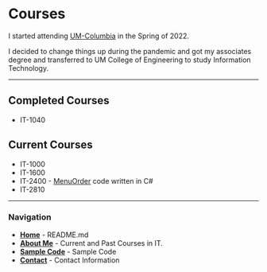 # Courses
I started attending [UM-Columbia](http://www.missouri.edu) in the Spring of 2022.
<p>I decided to change things up during the pandemic and got my associates degree and transferred to UM College of Engineering to study Information Technology.</p>

---
## Completed Courses
- IT-1040
## Current Courses
- IT-1000 
- IT-1600
- IT-2400 - [MenuOrder](/code.md) code written in C#
- IT-2810
---
### __Navigation__
- __[Home](/README.md)__ - README.md 
- __[About Me](/aboutme.md)__ - Current and Past Courses in IT.
- __[Sample Code](/code.md)__ - Sample Code
- __[Contact](/code.md)__ - Contact Information 